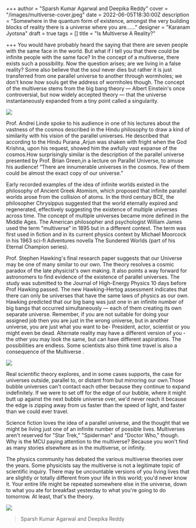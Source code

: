 +++
author = "Sparsh Kumar Agarwal and Deepika Reddy"
cover = "/images/multiverse-cover.jpeg"
date = 2022-06-05T18:30:00Z
description = "Somewhere in the quantum form of existence, amongst the very building blocks of reality there is a universe where you are......"
designer = "Karanam Jyotsna"
draft = true
tags = []
title = "Is Multiverse A Reality?"

+++
You would have probably heard the saying that there are seven people with the same face in the world. But what if I tell you that there could be infinite people with the same face? In the concept of a multiverse, there exists such a possibility. Now the question arises; are we living in a false reality? Some also believe that the soul never dies but rather it is just transferred from one parallel universe to another through wormholes; we don't know how souls get the address of wormholes though. The concept of the multiverse stems from the big bang theory — Albert Einstein's once controversial, but now widely accepted theory —  that the universe instantaneously expanded from a tiny point called a singularity.

![](/images/multiverse1.jpeg)

Prof. Andrei Linde spoke to his audience in one of his lectures about the vastness of the cosmos described in the Hindu philosophy to draw a kind of similarity with his vision of the parallel universes. He described that according to the Hindu Purana ,Arjun was shaken with fright when the God Krishna, upon his request, showed him the awfully vast expanse of the cosmos.How surprisingly similar is the description of the parallel universe presented by Prof. Brian Green,in a lecture on Parallel Universe, to amuse his audience! “There are innumerable universes in the cosmos. Few of them could be almost the exact copy of our universe.”

Early recorded examples of the idea of infinite worlds existed in the philosophy of Ancient Greek Atomism, which proposed that infinite parallel worlds arose from the collision of atoms. In the third century BCE, the philosopher Chrysippus suggested that the world eternally expired and regenerated, effectively suggesting the existence of multiple universes across time. The concept of multiple universes became more defined in the Middle Ages. The American philosopher and psychologist William James used the term "multiverse" in 1895 but in a different context. The term was first used in fiction and in its current physics context by Michael Moorcock in his 1963 sci-fi Adventures novella The Sundered Worlds (part of his Eternal Champion series).

Prof. Stephen Hawking's final research paper suggests that our Universe may be one of many similar to our own. The theory resolves a cosmic paradox of the late physicist's own making. It also points a way forward for astronomers to find evidence of the existence of parallel universes. The study was submitted to the Journal of High-Energy Physics 10 days before Prof Hawking passed. The new Hawking-Hertog assessment indicates that there can only be universes that have the same laws of physics as our own. Hawking predicted that our big bang was just one in an infinite number of big bangs that occurred simultaneously — each of them creating its own separate universe. Remember, if you are not suitable for doing your assigned job then you are just in the wrong universe, but in another universe, you are just what you want to be- President, actor, scientist or you might even be dead. Alternate reality may have a different version of you - the other you may look the same, but can have different aspirations. The possibilities are endless. Some scientists also think time travel is also a consequence of the Multiverse .

![](/images/multiverse2.jpeg)

Real scientific theory explores, and in some cases supports, the case for universes outside, parallel to, or distant from but mirroring our own.Those bubble universes can't contact each other because they continue to expand indefinitely. If we were to set off for the edge of our bubble, where it might butt up against the next bubble universe over, we'd never reach it because the edge is zipping away from us faster than the speed of light, and faster than we could ever travel.

Science fiction loves the idea of a parallel universe, and the thought that we might be living just one of an infinite number of possible lives. Multiverses aren't reserved for "Star Trek," "Spiderman" and "Doctor Who," though. Why is  the MCU paying attention to the multiverse? Because you won't find as many stories elsewhere as in the multiverse, or infinity.

The physics community has debated the various multiverse theories over the years. Some physicists say the multiverse is not a legitimate topic of scientific inquiry. There may be uncountable versions of you living lives  that are slightly or totally different from your life in this world; you'd never know it. Your entire life might be repeated somewhere else in the universe, down to what you ate for breakfast yesterday to what you're going to do tomorrow. At least, that's the theory.

![](/images/multiverse3.jpg)

> Sparsh Kumar Agarwal and Deepika Reddy 